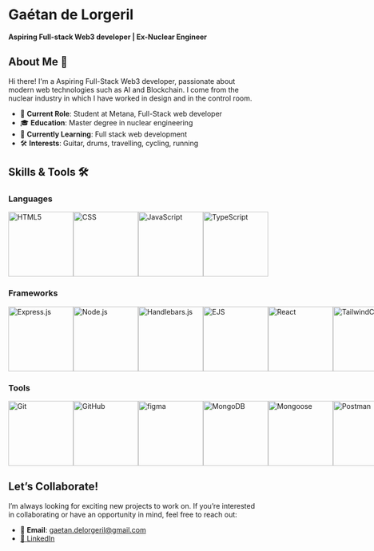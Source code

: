 # Gaétan de Lorgeril

**Aspiring Full-stack Web3 developer | Ex-Nuclear Engineer**

## About Me 👋

Hi there! I'm a Aspiring Full-Stack Web3 developer, passionate about modern web technologies such as AI and Blockchain.
I come from the nuclear industry in which I have worked in design and in the control room.
- 💼 **Current Role**: Student at Metana, Full-Stack web developer
- 🎓 **Education**: Master degree in nuclear engineering
- 🌱 **Currently Learning**: Full stack web development
- 🛠️ **Interests**: Guitar, drums, travelling, cycling, running

## Skills & Tools 🛠️

### Languages
<div style="display: flex; flex-direction: row">
  <img src="https://img.shields.io/badge/-%230d1117?style=flat-square&logo=html5&logoColor=orange" width="130" title="HTML5" />
  <img src="https://img.shields.io/badge/-%230d1117?style=flat-square&logo=css" width="130" title="CSS"/>
  <img src="https://img.shields.io/badge/-%230d1117?style=flat-square&logo=javascript" width="130" title="JavaScript"/>
  <img src="https://img.shields.io/badge/-%230d1117?style=flat-square&logo=typescript" width="130" title="TypeScript"/>
</div>


### Frameworks
<div style="display: flex; flex-direction: row">
  <img src="https://img.shields.io/badge/-%230d1117?style=flat-square&logo=express" width="130" title="Express.js"/>
  <img src="https://img.shields.io/badge/-%230d1117?style=flat-square&logo=node.js" width="130" title="Node.js"/>
  <img src="https://img.shields.io/badge/-%230d1117?style=flat-square&logo=handlebars.js" width="130" title="Handlebars.js"/>
  <img src="https://img.shields.io/badge/-%230d1117?style=flat-square&logo=ejs" width="130" title="EJS"/>
  <img src="https://img.shields.io/badge/-%230d1117?style=flat-square&logo=react" width="130" title="React"/>
  <img src="https://img.shields.io/badge/-%230d1117?style=flat-square&logo=tailwindcss" width="130" title="TailwindCSS"/>
</div>

### Tools
<div style="display: flex; flex-direction: row">
  <img src="https://img.shields.io/badge/-%230d1117?style=flat-square&logo=Git" width="130" title="Git"/>
  <img src="https://img.shields.io/badge/-%230d1117?style=flat-square&logo=GitHub" width="130" title="GitHub"/>
  <img src="https://img.shields.io/badge/-%230d1117?style=flat-square&logo=figma" width="130" title="figma"/>
  <img src="https://img.shields.io/badge/-%230d1117?style=flat-square&logo=MongoDB" width="130" title="MongoDB"/>
  <img src="https://img.shields.io/badge/-%230d1117?style=flat-square&logo=mongoosedotws" width="130" title="Mongoose"/>
  <img src="https://img.shields.io/badge/-%230d1117?style=flat-square&logo=Postman" width="130" title="Postman"/>
  <img src="https://img.shields.io/badge/-%230d1117?style=flat-square&logo=postgresql" width="130" title="PostgreSQL"/>
  <img src="https://img.shields.io/badge/-%230d1117?style=flat-square&logo=mysql" width="130" title="MySQL"/>
</div>

## Let’s Collaborate!

I’m always looking for exciting new projects to work on. If you’re interested in collaborating or have an opportunity in mind, feel free to reach out:

- 📧 **Email**: gaetan.delorgeril@gmail.com<a href="https://www.linkedin.com/in/ga%C3%A9tan-de-lorgeril-167a36158/" target="_blank" title="Connect on LinkedIn">
- 💼 [LinkedIn](https://www.linkedin.com/in/ga%C3%A9tan-de-lorgeril-167a36158/)

